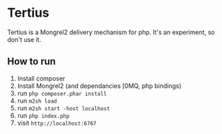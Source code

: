 # Tertius

Tertius is a Mongrel2 delivery mechanism for php. It's an experiment, so don't use it.

## How to run

1. Install composer
2. Install Mongrel2 (and dependancies [0MQ, php bindings)
3. run `php composer.phar install`
4. run `m2sh load`
5. run `m2sh start -host localhost`
6. run `php index.php`
7. visit `http://localhost:6767`
